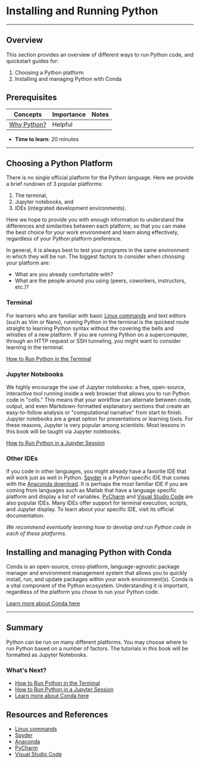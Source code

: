 # Installing and Running Python

---

## Overview

This section provides an overview of different ways to run Python code, and quickstart guides for:

1.  Choosing a Python platform
2.  Installing and managing Python with Conda

## Prerequisites

| Concepts                                                                         | Importance | Notes |
| -------------------------------------------------------------------------------- | ---------- | ----- |
| [Why Python?](https://foundations.projectpythia.org/foundations/why-python.html) | Helpful    |       |

- **Time to learn**: 20 minutes

---

## Choosing a Python Platform

There is no single official platform for the Python language. Here we provide a brief rundown of 3 popular platforms:

1. The terminal,
2. Jupyter notebooks, and
3. IDEs (integrated development environments).

Here we hope to provide you with enough information to understand the differences and similarities between each platform, so that you can make the best choice for your work environment and learn along effectively, regardless of your Python platform preference.

In general, it is always best to test your programs in the same environment in which they will be run. The biggest factors to consider when choosing your platform are:

- What are you already comfortable with?
- What are the people around you using (peers, coworkers, instructors, etc.)?

### Terminal

For learners who are familiar with basic [Linux commands](https://cheatography.com/davechild/cheat-sheets/linux-command-line/) and text editors (such as Vim or Nano), running Python in the terminal is the quickest route straight to learning Python syntax without the covering the bells and whistles of a new platform. If you are running Python on a supercomputer, through an HTTP request or SSH tunneling, you might want to consider learning in the terminal.

[How to Run Python in the Terminal](terminal.md)

### Jupyter Notebooks

We highly encourage the use of Jupyter notebooks: a free, open-source, interactive tool running inside a web browser that allows you to run Python code in "cells." This means that your workflow can alternate between code, output, and even Markdown-formatted explanatory sections that create an easy-to-follow analysis or "computational narrative" from start to finish. Jupyter notebooks are a great option for presentations or learning tools. For these reasons, Jupyter is very popular among scientists. Most lessons in this book will be taught via Jupyter notebooks.

[How to Run Python in a Jupyter Session](jupyter.md)

### Other IDEs

If you code in other languages, you might already have a favorite IDE that will work just as well in Python. [Spyder](https://www.spyder-ide.org) is a Python specific IDE that comes with the [Anaconda download](https://www.anaconda.com/products/distribution). It is perhaps the most familiar IDE if you are coming from languages such as Matlab that have a language specific platform and display a list of variables. [PyCharm](https://www.jetbrains.com/pycharm/) and [Visual Studio Code](https://code.visualstudio.com) are also popular IDEs. Many IDEs offer support for terminal execution, scripts, and Jupyter display. To learn about your specific IDE, visit its official documentation.

_We recommend eventually learning how to develop and run Python code in each of these platforms._

## Installing and managing Python with Conda

Conda is an open-source, cross-platform, language-agnostic package manager and environment management system that allows you to quickly install, run, and update packages within your work environment(s). Conda is a vital component of the Python ecosystem. Understanding it is important, regardless of the platform you chose to run your Python code.

[Learn more about Conda here](conda.md)

---

## Summary

Python can be run on many different platforms. You may choose where to run Python based on a number of factors. The tutorials in this book will be formatted as Jupyter Notebooks.

### What's Next?

- [How to Run Python in the Terminal](terminal.md)
- [How to Run Python in a Jupyter Session](jupyter.md)
- [Learn more about Conda here](conda.md)

## Resources and References

- [Linux commands](https://cheatography.com/davechild/cheat-sheets/linux-command-line/)
- [Spyder](https://www.spyder-ide.org)
- [Anaconda](https://www.anaconda.com/products/distribution)
- [PyCharm](https://www.jetbrains.com/pycharm/)
- [Visual Studio Code](https://code.visualstudio.com)
